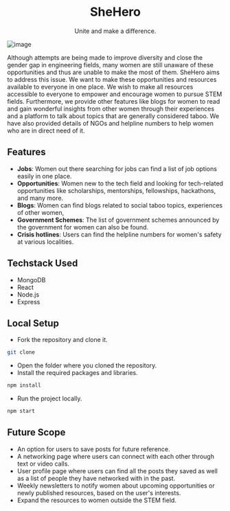  <h1 align="center">SheHero</h1>
  <p align="center" >
 Unite and make a difference.
   <br />
  </p>

![image](https://user-images.githubusercontent.com/78213881/158041920-48818dd5-7135-4775-b4de-f4bf6a2835f3.png)

Although attempts are being made to improve diversity and close the gender gap in engineering fields, many women are still unaware of these opportunities and thus are unable to make the most of them. SheHero aims to address this issue. We want to make these opportunities and resources available to everyone in one place. We wish to make all resources accessible to everyone to empower and encourage women to pursue STEM fields. Furthermore, we provide other features like blogs for women to read and gain wonderful insights from other women through their experiences and a platform to talk about topics that are generally considered taboo. We have also provided details of NGOs and helpline numbers to help women who are in direct need of it.

## Features
- **Jobs**: Women out there searching for jobs can find a list of job options easily in one place.
- **Opportunities**: Women new to the tech field and looking for tech-related opportunities like scholarships, mentorships, fellowships, hackathons, and many more.
- **Blogs**: Women can find blogs related to social taboo topics, experiences of other women,  
- **Government Schemes**: The list of government schemes announced by the government for women can also be found.
- **Crisis hotlines**: Users can find the helpline numbers for women's safety at various localities.

## Techstack Used

- MongoDB
- React
- Node.js
- Express


## Local Setup
 - Fork the repository and clone it.
 ```sh
 git clone 
 ```
- Open the folder where you cloned the repository.
- Install the required packages and libraries.
 ```sh
npm install
 ```
 - Run the project locally.
  ```sh
npm start
 ```

## Future Scope
- An option for users to save posts for future reference.
- A networking page where users can connect with each other through text or video calls.
- User profile page where users can find all the posts they saved as well as a list of people they have networked with in the past.
- Weekly newsletters to notify women about upcoming opportunities or newly published resources, based on the user's interests. 
- Expand the resources to women outside the STEM field.

